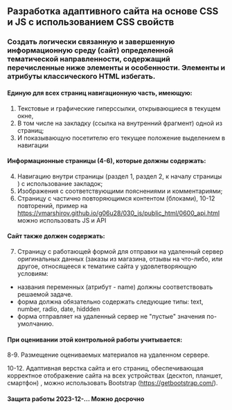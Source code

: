 ## Разработка адаптивного сайта на основе CSS и JS с использованием CSS свойств

### Создать логически связанную и завершенную информационную среду (сайт) определенной тематической направленности, содержащий перечисленные ниже элементы и особенности. Элементы и атрибуты классического HTML избегать.
####	Единую для всех страниц навигационную часть, имеющую:
1.	Текстовые и графические гиперссылки, открывающиеся в текущем окне,
2.	В том числе на закладку (ссылка на внутренний фрагмент) одной из страниц;
3.	И показывающую посетителю его текущее положение выделением в навигации
#### Информационные страницы (4-6), которые должны содержать:
4.	Навигацию внутри страницы (раздел 1, раздел 2, к началу  страницы )  с использование закладок;
5.	Изображения с соответствующими пояснениями и комментариями;
6.	Страницу с частично повторяющимся контентом (блоками), 10-12 повторений,  пример на https://vmarshirov.github.io/g06u28/030_js/public_html/0600_api.html можно использовать JS и АРI

#### Cайт также должен содержать:
7.	Страницу с работающей формой для отправки на удаленный сервер оригинальных данных (заказы из магазина, отзывы на что-либо, или другое, относящееся к тематике сайта у удовлетворяющую условиям:
  - названия переменных (атрибут - name) должны соответствовать решаемой задаче.
  - форма должна обязательно содержать следующие типы: text, number, radio, date,  hiddden
  - форма отправляет на удаленный сервер не "пустые" значения по-умолчанию.


#### При оценивании этой контрольной работы учитывается:
8-9. Размещение оцениваемых материалов на удаленном сервере.

10-12. Адаптивная верстка сайта и его страниц, обеспечивающая корректное отображение сайта на всех устройствах (десктоп, планшет, смартфон) , можно использовать Bootstrap (https://getbootstrap.com/). 


#### Защита работы 2023-12-... Можно досрочно
<!--
#### Защита с опозданием - минус 2 балла за контрольную
--.
